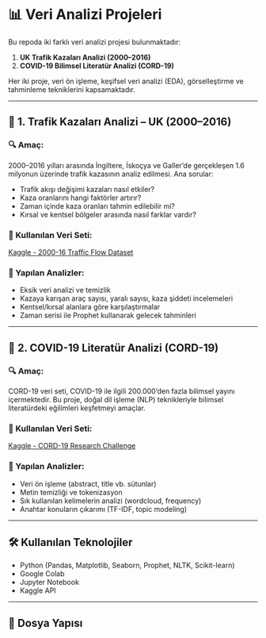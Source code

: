 # 📊 Veri Analizi Projeleri

Bu repoda iki farklı veri analizi projesi bulunmaktadır:

1. **UK Trafik Kazaları Analizi (2000–2016)**
2. **COVID-19 Bilimsel Literatür Analizi (CORD-19)**

Her iki proje, veri ön işleme, keşifsel veri analizi (EDA), görselleştirme ve tahminleme tekniklerini kapsamaktadır.

---

## 🚗 1. Trafik Kazaları Analizi – UK (2000–2016)

### 🔍 Amaç:
2000–2016 yılları arasında İngiltere, İskoçya ve Galler’de gerçekleşen 1.6 milyonun üzerinde trafik kazasının analiz edilmesi. Ana sorular:

- Trafik akışı değişimi kazaları nasıl etkiler?
- Kaza oranlarını hangi faktörler artırır?
- Zaman içinde kaza oranları tahmin edilebilir mi?
- Kırsal ve kentsel bölgeler arasında nasıl farklar vardır?

### 📁 Kullanılan Veri Seti:
[Kaggle - 2000-16 Traffic Flow Dataset](https://www.kaggle.com/datasets/daveianhickey/2000-16-traffic-flow-england-scotland-wales)

### 🧪 Yapılan Analizler:
- Eksik veri analizi ve temizlik
- Kazaya karışan araç sayısı, yaralı sayısı, kaza şiddeti incelemeleri
- Kentsel/kırsal alanlara göre karşılaştırmalar
- Zaman serisi ile Prophet kullanarak gelecek tahminleri

---

## 🦠 2. COVID-19 Literatür Analizi (CORD-19)

### 🔍 Amaç:
CORD-19 veri seti, COVID-19 ile ilgili 200.000’den fazla bilimsel yayını içermektedir. Bu proje, doğal dil işleme (NLP) teknikleriyle bilimsel literatürdeki eğilimleri keşfetmeyi amaçlar.

### 📁 Kullanılan Veri Seti:
[Kaggle - CORD-19 Research Challenge](https://www.kaggle.com/datasets/allen-institute-for-ai/CORD-19-research-challenge)

### 🧪 Yapılan Analizler:
- Veri ön işleme (abstract, title vb. sütunlar)
- Metin temizliği ve tokenizasyon
- Sık kullanılan kelimelerin analizi (wordcloud, frequency)
- Anahtar konuların çıkarımı (TF-IDF, topic modeling)

---

## 🛠 Kullanılan Teknolojiler

- Python (Pandas, Matplotlib, Seaborn, Prophet, NLTK, Scikit-learn)
- Google Colab
- Jupyter Notebook
- Kaggle API

---

## 📂 Dosya Yapısı

